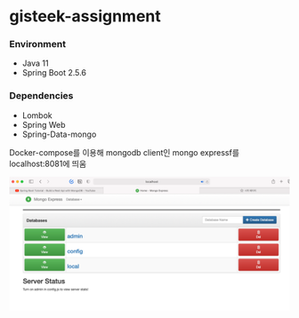 # gisteek-assignment


### Environment
- Java 11
- Spring Boot 2.5.6

### Dependencies
- Lombok
- Spring Web
- Spring-Data-mongo





Docker-compose를 이용해 mongodb client인 mongo expressf를 localhost:8081에 띄움

<img src="https://raw.githubusercontent.com/ChoiEungi/git-blog-image/upload/img/202111131432073.png">

